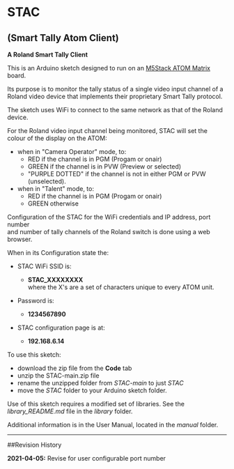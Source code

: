 # STAC
## (Smart Tally Atom Client)
**A Roland Smart Tally Client**

This is an Arduino sketch designed to run on an [M5Stack ATOM Matrix](https://docs.m5stack.com/#/en/core/atom_matrix) board.

Its purpose is to monitor the tally status of a single video input channel 
of a Roland video device that implements their proprietary Smart Tally protocol.

The sketch uses WiFi to connect to the same network as that of the Roland device.

For the Roland video input channel being monitored, STAC will set
the colour of the display on the ATOM:

+ when in "Camera Operator" mode, to:  
     - RED if the channel is in PGM (Progam or onair)
     - GREEN if the channel is in PVW (Preview or selected)
     - "PURPLE DOTTED" if the channel is not in either PGM or PVW (unselected).  
+ when in "Talent" mode, to:
     - RED if the channel is in PGM (Progam or onair)
     - GREEN otherwise

Configuration of the STAC for the WiFi credentials and IP address, port number  
and number of tally channels of the Roland switch is done using a web browser.

When in its Configuration state the:

* STAC WiFi SSID is:  
     * **STAC_XXXXXXXX**  
where the X's are a set of characters unique to every ATOM unit.

* Password is:  
     * **1234567890**
    
* STAC configuration page is at:  
    * **192.168.6.14**


To use this sketch:

* download the zip file from the **Code** tab
* unzip the STAC-main.zip file
* rename the unzipped folder from  *STAC-main* to just *STAC*
* move the *STAC* folder to your Arduino sketch folder.

Use of this sketch requires a modified set of libraries. See the *library_README.md* file in the *library* folder.

Additional information is in the User Manual, located in the *manual* folder.

---

##Revision History

**2021-04-05:** Revise for user configurable port number
